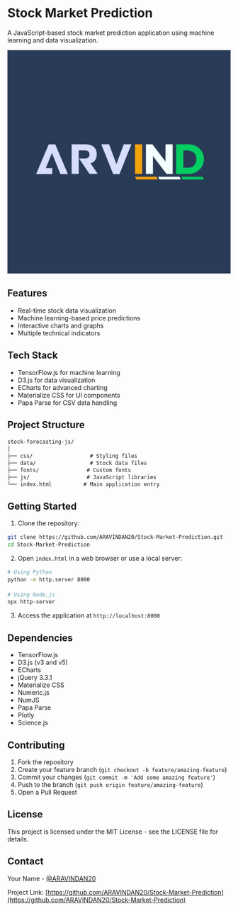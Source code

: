 # Stock Market Prediction

A JavaScript-based stock market prediction application using machine learning and data visualization.

![Logo](ARAVIND%20LOGO.jpg)

## Features

- Real-time stock data visualization
- Machine learning-based price predictions
- Interactive charts and graphs
- Multiple technical indicators

## Tech Stack

- TensorFlow.js for machine learning
- D3.js for data visualization
- ECharts for advanced charting
- Materialize CSS for UI components
- Papa Parse for CSV data handling

## Project Structure

```
stock-forecasting-js/
│
├── css/                  # Styling files
├── data/                 # Stock data files
├── fonts/               # Custom fonts
├── js/                  # JavaScript libraries
└── index.html          # Main application entry
```

## Getting Started

1. Clone the repository:
```bash
git clone https://github.com/ARAVINDAN20/Stock-Market-Prediction.git
cd Stock-Market-Prediction
```

2. Open `index.html` in a web browser or use a local server:
```bash
# Using Python
python -m http.server 8000

# Using Node.js
npx http-server
```

3. Access the application at `http://localhost:8000`

## Dependencies

- TensorFlow.js
- D3.js (v3 and v5)
- ECharts
- jQuery 3.3.1
- Materialize CSS
- Numeric.js
- NumJS
- Papa Parse
- Plotly
- Science.js

## Contributing

1. Fork the repository
2. Create your feature branch (`git checkout -b feature/amazing-feature`)
3. Commit your changes (`git commit -m 'Add some amazing feature'`)
4. Push to the branch (`git push origin feature/amazing-feature`)
5. Open a Pull Request

## License

This project is licensed under the MIT License - see the LICENSE file for details.

## Contact

Your Name - [@ARAVINDAN20](https://github.com/ARAVINDAN20)

Project Link: [https://github.com/ARAVINDAN20/Stock-Market-Prediction](https://github.com/ARAVINDAN20/Stock-Market-Prediction)
